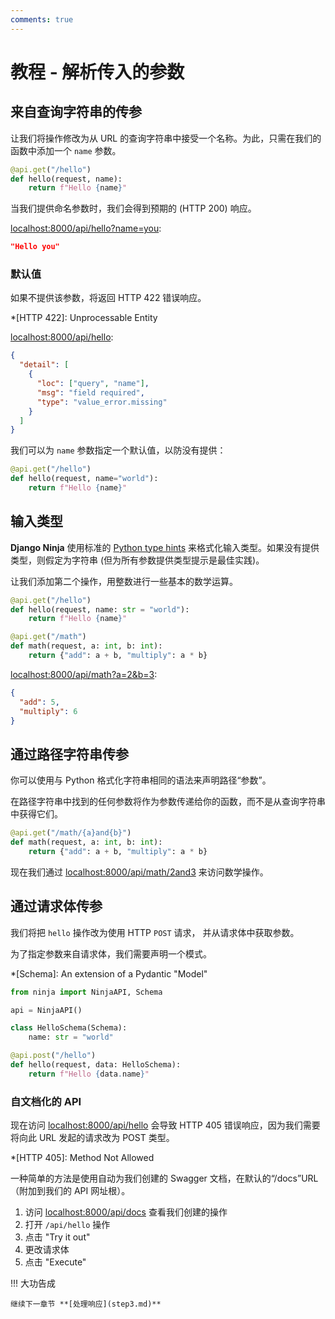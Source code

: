 ```yaml
---
comments: true
---
```

# 教程 - 解析传入的参数

## 来自查询字符串的传参

让我们将操作修改为从 URL 的查询字符串中接受一个名称。为此，只需在我们的函数中添加一个 `name` 参数。

```python
@api.get("/hello")
def hello(request, name):
    return f"Hello {name}"
```

当我们提供命名参数时，我们会得到预期的 (HTTP 200) 响应。

<a href="http://localhost:8000/api/hello?name=you"
target="_blank">localhost:8000/api/hello?name=you</a>:

```json
"Hello you"
```

### 默认值

如果不提供该参数，将返回 HTTP 422 错误响应。

*[HTTP 422]: Unprocessable Entity

<a href="http://localhost:8000/api/hello"
target="_blank">localhost:8000/api/hello</a>:

```json
{
  "detail": [
    {
      "loc": ["query", "name"],
      "msg": "field required",
      "type": "value_error.missing"
    }
  ]
}
```

我们可以为 `name` 参数指定一个默认值，以防没有提供：

```python hl_lines="2"
@api.get("/hello")
def hello(request, name="world"):
    return f"Hello {name}"
```

## 输入类型

**Django Ninja** 使用标准的 [Python type hints](https://docs.python.org/3/library/typing.html) 来格式化输入类型。如果没有提供类型，则假定为字符串 (但为所有参数提供类型提示是最佳实践)。

让我们添加第二个操作，用整数进行一些基本的数学运算。

```python hl_lines="5-7"
@api.get("/hello")
def hello(request, name: str = "world"):
    return f"Hello {name}"

@api.get("/math")
def math(request, a: int, b: int):
    return {"add": a + b, "multiply": a * b}
```

<a href="http://localhost:8000/api/math?a=2&b=3"
target="_blank">localhost:8000/api/math?a=2&b=3</a>:

```json
{
  "add": 5,
  "multiply": 6
}
```

## 通过路径字符串传参

你可以使用与 Python 格式化字符串相同的语法来声明路径“参数”。

在路径字符串中找到的任何参数将作为参数传递给你的函数，而不是从查询字符串中获得它们。

```python hl_lines="1"
@api.get("/math/{a}and{b}")
def math(request, a: int, b: int):
    return {"add": a + b, "multiply": a * b}
```

现在我们通过 <a href="http://localhost:8000/api/math/2and3"
target="_blank">localhost:8000/api/math/2and3</a> 来访问数学操作。


## 通过请求体传参

我们将把 `hello` 操作改为使用 HTTP `POST` 请求， 并从请求体中获取参数。

为了指定参数来自请求体，我们需要声明一个模式。

*[Schema]: An extension of a Pydantic "Model"

```python hl_lines="1 5-6 8-10"
from ninja import NinjaAPI, Schema

api = NinjaAPI()

class HelloSchema(Schema):
    name: str = "world"

@api.post("/hello")
def hello(request, data: HelloSchema):
    return f"Hello {data.name}"
```

### 自文档化的 API

现在访问 <a href="http://localhost:8000/api/hello" target="_blank">localhost:8000/api/hello</a> 会导致 HTTP 405 错误响应，因为我们需要将向此 URL 发起的请求改为 POST 类型。

*[HTTP 405]: Method Not Allowed

一种简单的方法是使用自动为我们创建的 Swagger 文档，在默认的“/docs”URL（附加到我们的 API 网址根）。

1. 访问 <a href="http://localhost:8000/api/docs" target="_blank">localhost:8000/api/docs</a> 查看我们创建的操作
1. 打开 `/api/hello` 操作
2. 点击 "Try it out"
3. 更改请求体
4. 点击 "Execute"

!!! 大功告成

    继续下一章节 **[处理响应](step3.md)**